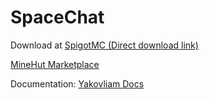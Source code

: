 # SpaceChat

Download at
[SpigotMC (Direct download link)](https://www.spigotmc.org/resources/spacechat-%E2%98%84%EF%B8%8F-1-7-1-16-5-%E2%98%84%EF%B8%8F-hover-events-commands-%E2%9C%A8-redis-support-%E2%9C%A8-adventure.90781/)

[MineHut Marketplace](https://shop.minehut.com/products/spacechat)

Documentation: [Yakovliam Docs](https://docs.yakovliam.com/)
